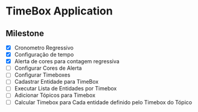 # TimeBox Application

## Milestone

- [x] Cronometro Regressivo
- [x] Configuração de tempo
- [x] Alerta de cores para contagem regressiva
- [ ] Configurar Cores de Alerta
- [ ] Configurar Timeboxes
- [ ] Cadastrar Entidade para TimeBox
- [ ] Executar Lista de Entidades por Timebox
- [ ] Adicionar Tópicos para Timebox
- [ ] Calcular Timebox para Cada entidade definido pelo Timebox do Tópico
